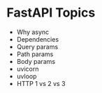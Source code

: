 # FastAPI Topics

- Why async
- Dependencies
- Query params
- Path params
- Body params
- uvicorn
- uvloop
- HTTP 1 vs 2 vs 3
